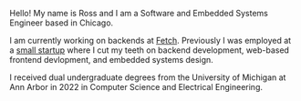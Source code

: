 Hello! My name is Ross and I am a Software and Embedded Systems Engineer based in Chicago.

I am currently working on backends at [Fetch](https://fetch.com/). Previously I was employed at a [small startup](https://reflexion.co) where I cut my teeth on backend development, web-based frontend devlopment, and embedded systems design.

I received dual undergraduate degrees from the University of Michigan at Ann Arbor in 2022 in Computer Science and Electrical Engineering.


<!--
**rossgrat/rossgrat** is a ✨ _special_ ✨ repository because its `README.md` (this file) appears on your GitHub profile.

Here are some ideas to get you started:

- 🔭 I’m currently working on ...
- 🌱 I’m currently learning ...
- 👯 I’m looking to collaborate on ...
- 🤔 I’m looking for help with ...
- 💬 Ask me about ...
- 📫 How to reach me: ...
- 😄 Pronouns: ...
- ⚡ Fun fact: ...
-->
